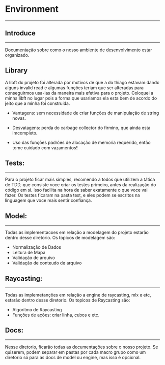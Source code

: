 # Environment
--------------------

## Introduce
--------------
Documentação sobre como o nosso ambiente de desenvolvimento estar organizado.

## Library

A libft do projeto foi alterada por motivos de que a do thiago estavam dando alguns invalid read e algumas funções teriam que ser alteradas para conseguirmos usa-las da maneira mais efetiva para o projeto. Coloquei a minha libft no lugar pois a forma que usariamos ela esta bem de acordo do jeito que a minha foi construida.

- Vantagens: sem necessidade de criar funções de manipulação de string novas.

- Desvatagens: perda do carbage collector do firmino, que ainda esta imcompleto.

* Uso das funções padrões de alocação de memoria requerido, então tome cuidado com vazamentos!!

## Tests:
------------
Para o projeto ficar mais simples, recomendo a todos que utilizem a tática de TDD, que consiste voce criar os testes primeiro, antes da realização do código em si. Isso facilita na hora de saber exatamente o que voce vai fazer. Os testes ficaram na pasta test, e eles podem se escritos na linguagem que voce mais sentir confiança.

## Model:
-------------

Todas as implementacoes em relação a modelagem do projeto estarão dentro desse diretorio. Os topicos de modelagem são:

* Normalização de Dados
* Leitura de Mapa
* Validação de arquivo
* Validação de conteudo de arquivo

## Raycasting:
--------------

Todas as implemetanções em relação a engine de raycasting, mlx e etc, estarão dentro desse diretorio. Os topicos de Raycasting são:

* Algoritmo de Raycasting
* Funções de ações: criar linha, cubos e etc.

## Docs:
----------------

Nesse diretorio, ficarão todas as documentações sobre o nosso projeto. Se quiserem, podem separar em pastas por cada macro grupo como um diretorio só para as docs de model ou engine, mas isso é opcional.
